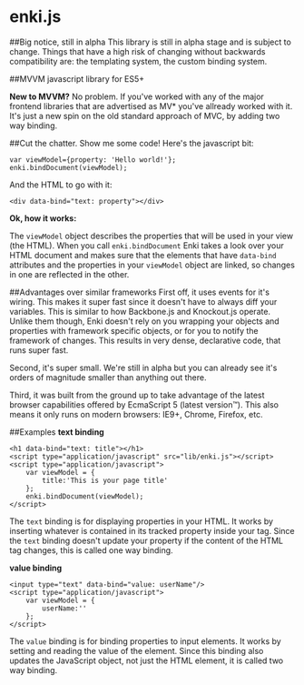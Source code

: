 enki.js
=======

##Big notice, still in alpha
This library is still in alpha stage and is subject to change. Things that have a high risk of changing without
backwards compatibility are: the templating system, the custom binding system.

##MVVM javascript library for ES5+

**New to MVVM?** No problem. If you've worked with any of the major frontend libraries that are advertised as MV* you've
allready worked with it. It's just a new spin on the old standard approach of MVC, by adding two way binding.

##Cut the chatter. Show me some code!
Here's the javascript bit:

    var viewModel={property: 'Hello world!'};
    enki.bindDocument(viewModel);
    
And the HTML to go with it:

    <div data-bind="text: property"></div>
    
**Ok, how it works:**

The `viewModel` object describes the properties that will be used in your view (the HTML). When you call
`enki.bindDocument` Enki takes a look over your HTML document and makes sure that the elements that have `data-bind`
attributes and the properties in your `viewModel` object are linked, so changes in one are reflected in the other.

##Advantages over similar frameworks
First off, it uses events for it's wiring. This makes it super fast since it doesn't have to always diff your variables.
This is similar to how Backbone.js and Knockout.js operate. Unlike them though, Enki doesn't rely on you wrapping
your objects and properties with framework specific objects, or for you to notify the framework of changes. This results
in very dense, declarative code, that runs super fast.

Second, it's super small. We're still in alpha but you can already see it's orders of magnitude smaller than anything
out there.

Third, it was built from the ground up to take advantage of the latest browser capabilities offered by EcmaScript 5
(latest version&trade;). This also means it only runs on modern browsers: IE9+, Chrome, Firefox, etc.

##Examples
**text binding**

    <h1 data-bind="text: title"></h1>
    <script type="application/javascript" src="lib/enki.js"></script>
    <script type="application/javascript">
        var viewModel = {
            title:'This is your page title'
        };
        enki.bindDocument(viewModel);
    </script>

The `text` binding is for displaying properties in your HTML. It works by inserting whatever is contained in its tracked
property inside your tag. Since the `text` binding doesn't update your property if the content of the HTML tag changes,
this is called one way binding.

**value binding**

    <input type="text" data-bind="value: userName"/>
    <script type="application/javascript">
        var viewModel = {
            userName:''
        };
    </script>

The `value` binding is for binding properties to input elements. It works by setting and reading the value of the
element. Since this binding also updates the JavaScript object, not just the HTML element, it is called two way binding.